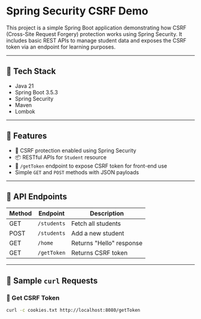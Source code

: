 # Spring Security CSRF Demo

This project is a simple Spring Boot application demonstrating how CSRF (Cross-Site Request Forgery) protection works using Spring Security. It includes basic REST APIs to manage student data and exposes the CSRF token via an endpoint for learning purposes.

---

## 🧰 Tech Stack

- Java 21
- Spring Boot 3.5.3
- Spring Security
- Maven
- Lombok

---

## 🚀 Features

- 🔐 CSRF protection enabled using Spring Security
- 📦 RESTful APIs for `Student` resource
- 🪪 `/getToken` endpoint to expose CSRF token for front-end use
- Simple `GET` and `POST` methods with JSON payloads

---

## 📁 API Endpoints

| Method | Endpoint       | Description               |
|--------|----------------|---------------------------|
| GET    | `/students`    | Fetch all students        |
| POST   | `/students`    | Add a new student         |
| GET    | `/home`        | Returns "Hello" response  |
| GET    | `/getToken`    | Returns CSRF token        |

---

## 🧪 Sample `curl` Requests

### 🔸 Get CSRF Token
```bash
curl -c cookies.txt http://localhost:8080/getToken
